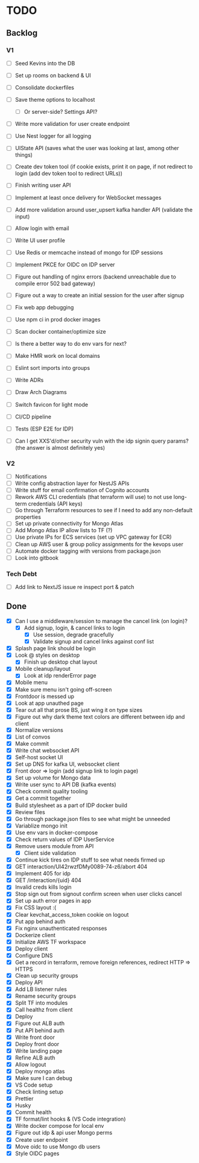 # TODO

## Backlog

### V1

- [ ] Seed Kevins into the DB
- [ ] Set up rooms on backend & UI
- [ ] Consolidate dockerfiles
- [ ] Save theme options to localhost

  - [ ] Or server-side? Settings API?

- [ ] Write more validation for user create endpoint
- [ ] Use Nest logger for all logging
- [ ] UIState API (saves what the user was looking at last, among other things)

- [ ] Create dev token tool (if cookie exists, print it on page, if not redirect to login (add dev token tool to redirect URLs))
- [ ] Finish writing user API
- [ ] Implement at least once delivery for WebSocket messages
- [ ] Add more validation around user_upsert kafka handler API (validate the input)
- [ ] Allow login with email
- [ ] Write UI user profile
- [ ] Use Redis or memcache instead of mongo for IDP sessions
- [ ] Implement PKCE for OIDC on IDP server
- [ ] Figure out handling of nginx errors (backend unreachable due to compile error 502 bad gateway)
- [ ] Figure out a way to create an initial session for the user after signup
- [ ] Fix web app debugging
- [ ] Use npm ci in prod docker images
- [ ] Scan docker container/optimize size
- [ ] Is there a better way to do env vars for next?
- [ ] Make HMR work on local domains
- [ ] Eslint sort imports into groups
- [ ] Write ADRs
- [ ] Draw Arch Diagrams
- [ ] Switch favicon for light mode
- [ ] CI/CD pipeline
- [ ] Tests (ESP E2E for IDP)
- [ ] Can I get XXS'd/other security vuln with the idp signin query params? (the answer is almost definitely yes)

### V2

- [ ] Notifications
- [ ] Write config abstraction layer for NestJS APIs
- [ ] Write stuff for email confirmation of Cognito accounts
- [ ] Rework AWS CLI credentials (that terraform will use) to not use long-term credentials (API keys)
- [ ] Go through Terraform resources to see if I need to add any non-default properties
- [ ] Set up private connectivity for Mongo Atlas
- [ ] Add Mongo Atlas IP allow lists to TF (?)
- [ ] Use private IPs for ECS services (set up VPC gateway for ECR)
- [ ] Clean up AWS user & group policy assignments for the kevops user
- [ ] Automate docker tagging with versions from package.json
- [ ] Look into gitbook

### Tech Debt

- [ ] Add link to NextJS issue re inspect port & patch

## Done

- [x] Can I use a middleware/session to manage the cancel link (on login)?
  - [x] Add signup, login, & cancel links to login
    - [x] Use session, degrade gracefully
    - [x] Validate signup and cancel links against conf list
- [x] Splash page link should be login
- [x] Look @ styles on desktop
  - [x] Finish up desktop chat layout
- [x] Mobile cleanup/layout
  - [x] Look at idp renderError page
- [x] Mobile menu
- [x] Make sure menu isn't going off-screen
- [x] Frontdoor is messed up
- [x] Look at app unauthed page
- [x] Tear out all that prose BS, just wing it on type sizes
- [x] Figure out why dark theme text colors are different between idp and client
- [x] Normalize versions
- [x] List of convos
- [x] Make commit
- [x] Write chat websocket API
- [x] Self-host socket UI
- [x] Set up DNS for kafka UI, websocket client
- [x] Front door => login (add signup link to login page)
- [x] Set up volume for Mongo data
- [x] Write user sync to API DB (kafka events)
- [x] Check commit quality tooling
- [x] Get a commit together
- [x] Build stylesheet as a part of IDP docker build
- [x] Review files
- [x] Go through package.json files to see what might be unneeded
- [x] Variablize mongo init
- [x] Use env vars in docker-compose
- [x] Check return values of IDP UserService
- [x] Remove users module from API
  - [x] Client side validation
- [x] Continue kick tires on IDP stuff to see what needs firmed up
- [x] GET interaction/UI42rwzfDMy0089-74-z6/abort 404
- [x] Implement 405 for idp
- [x] GET /interaction/{uid} 404
- [x] Invalid creds kills login
- [x] Stop sign out from signout confirm screen when user clicks cancel
- [x] Set up auth error pages in app
- [x] Fix CSS layout :(
- [x] Clear kevchat_access_token cookie on logout
- [x] Put app behind auth
- [x] Fix nginx unauthenticated responses
- [x] Dockerize client
- [x] Initialize AWS TF workspace
- [x] Deploy client
- [x] Configure DNS
- [x] Get a record in terraform, remove foreign references, redirect HTTP => HTTPS
- [x] Clean up security groups
- [x] Deploy API
- [x] Add LB listener rules
- [x] Rename security groups
- [x] Split TF into modules
- [x] Call healthz from client
- [x] Deploy
- [x] Figure out ALB auth
- [x] Put API behind auth
- [x] Write front door
- [x] Deploy front door
- [x] Write landing page
- [x] Refine ALB auth
- [x] Allow logout
- [x] Deploy mongo atlas
- [x] Make sure I can debug
- [x] VS Code setup
- [x] Check linting setup
- [x] Prettier
- [x] Husky
- [x] Commit health
- [x] TF format/lint hooks & (VS Code integration)
- [x] Write docker compose for local env
- [x] Figure out idp & api user Mongo perms
- [x] Create user endpoint
- [x] Move oidc to use Mongo db users
- [x] Style OIDC pages
